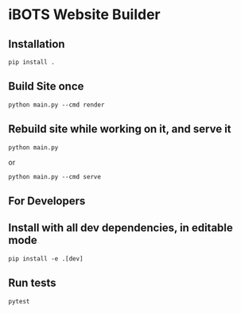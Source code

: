 # iBOTS Website Builder


## Installation

```
pip install .
```

## Build Site once

```
python main.py --cmd render
```

## Rebuild site while working on it, and serve it

```
python main.py  
```

or 

```
python main.py --cmd serve 
```


## For Developers

## Install with all dev dependencies, in editable mode
```
pip install -e .[dev]
```

## Run tests

```
pytest
```


